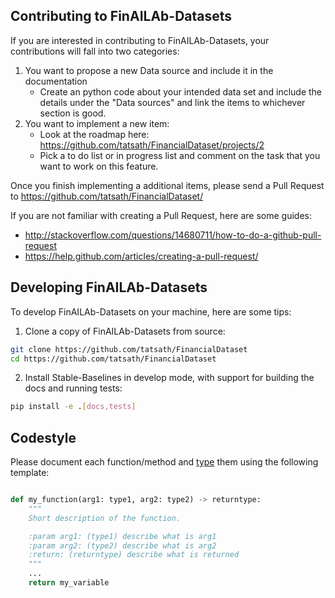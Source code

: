 ## Contributing to FinAILAb-Datasets

If you are interested in contributing to FinAILAb-Datasets, your contributions will fall
into two categories:
1. You want to propose a new Data source and include it in the documentation
    - Create an python code about your intended data set and include the details under the "Data sources" and link the items to whichever section is good. 
2. You want to implement a new item:
    - Look at the roadmap here: https://github.com/tatsath/FinancialDataset/projects/2
    - Pick a to do list or in progress list and comment on the task that you want to work on this feature.
    
Once you finish implementing a additional items, please send a Pull Request to
https://github.com/tatsath/FinancialDataset/


If you are not familiar with creating a Pull Request, here are some guides:
- http://stackoverflow.com/questions/14680711/how-to-do-a-github-pull-request
- https://help.github.com/articles/creating-a-pull-request/


## Developing FinAILAb-Datasets

To develop FinAILAb-Datasets on your machine, here are some tips:

1. Clone a copy of FinAILAb-Datasets from source:

```bash
git clone https://github.com/tatsath/FinancialDataset
cd https://github.com/tatsath/FinancialDataset
```

2. Install Stable-Baselines in develop mode, with support for building the docs and running tests:

```bash
pip install -e .[docs,tests]
```

## Codestyle

Please document each function/method and [type](https://google.github.io/pytype/user_guide.html) them using the following template:

```python

def my_function(arg1: type1, arg2: type2) -> returntype:
    """
    Short description of the function.

    :param arg1: (type1) describe what is arg1
    :param arg2: (type2) describe what is arg2
    :return: (returntype) describe what is returned
    """
    ...
    return my_variable
```


